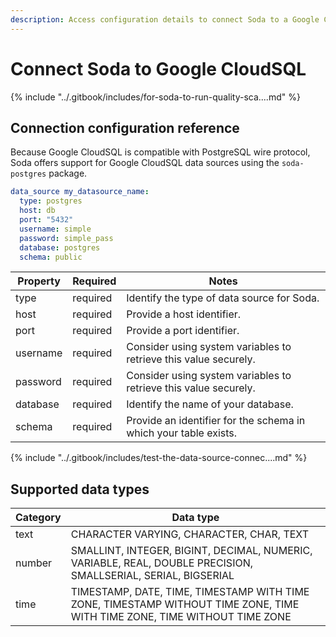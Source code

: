 ```yaml
---
description: Access configuration details to connect Soda to a Google CloudSQL data source.
---
```


# Connect Soda to Google CloudSQL

{% include "../.gitbook/includes/for-soda-to-run-quality-sca....md" %}

## Connection configuration reference

Because Google CloudSQL is compatible with PostgreSQL wire protocol, Soda offers support for Google CloudSQL data sources using the `soda-postgres` package.

```yaml
data_source my_datasource_name:
  type: postgres
  host: db
  port: "5432"
  username: simple
  password: simple_pass
  database: postgres
  schema: public
```

| Property | Required | Notes                                                            |
| -------- | -------- | ---------------------------------------------------------------- |
| type     | required | Identify the type of data source for Soda.                       |
| host     | required | Provide a host identifier.                                       |
| port     | required | Provide a port identifier.                                       |
| username | required | Consider using system variables to retrieve this value securely. |
| password | required | Consider using system variables to retrieve this value securely. |
| database | required | Identify the name of your database.                              |
| schema   | required | Provide an identifier for the schema in which your table exists. |

{% include "../.gitbook/includes/test-the-data-source-connec....md" %}

## Supported data types

| Category | Data type                                                                                                                 |
| -------- | ------------------------------------------------------------------------------------------------------------------------- |
| text     | CHARACTER VARYING, CHARACTER, CHAR, TEXT                                                                                  |
| number   | SMALLINT, INTEGER, BIGINT, DECIMAL, NUMERIC, VARIABLE, REAL, DOUBLE PRECISION, SMALLSERIAL, SERIAL, BIGSERIAL             |
| time     | TIMESTAMP, DATE, TIME, TIMESTAMP WITH TIME ZONE, TIMESTAMP WITHOUT TIME ZONE, TIME WITH TIME ZONE, TIME WITHOUT TIME ZONE |
